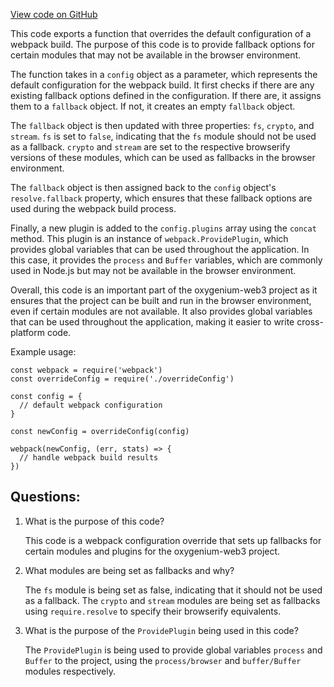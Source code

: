 [View code on GitHub](https://github.com/oxygenium/oxygenium-web3/packages/cli/templates/react/config-overrides.js)

This code exports a function that overrides the default configuration of a webpack build. The purpose of this code is to provide fallback options for certain modules that may not be available in the browser environment. 

The function takes in a `config` object as a parameter, which represents the default configuration for the webpack build. It first checks if there are any existing fallback options defined in the configuration. If there are, it assigns them to a `fallback` object. If not, it creates an empty `fallback` object.

The `fallback` object is then updated with three properties: `fs`, `crypto`, and `stream`. `fs` is set to `false`, indicating that the `fs` module should not be used as a fallback. `crypto` and `stream` are set to the respective browserify versions of these modules, which can be used as fallbacks in the browser environment.

The `fallback` object is then assigned back to the `config` object's `resolve.fallback` property, which ensures that these fallback options are used during the webpack build process.

Finally, a new plugin is added to the `config.plugins` array using the `concat` method. This plugin is an instance of `webpack.ProvidePlugin`, which provides global variables that can be used throughout the application. In this case, it provides the `process` and `Buffer` variables, which are commonly used in Node.js but may not be available in the browser environment.

Overall, this code is an important part of the oxygenium-web3 project as it ensures that the project can be built and run in the browser environment, even if certain modules are not available. It also provides global variables that can be used throughout the application, making it easier to write cross-platform code. 

Example usage:

```
const webpack = require('webpack')
const overrideConfig = require('./overrideConfig')

const config = {
  // default webpack configuration
}

const newConfig = overrideConfig(config)

webpack(newConfig, (err, stats) => {
  // handle webpack build results
})
```
## Questions: 
 1. What is the purpose of this code?
    
    This code is a webpack configuration override that sets up fallbacks for certain modules and plugins for the oxygenium-web3 project.

2. What modules are being set as fallbacks and why?

    The `fs` module is being set as false, indicating that it should not be used as a fallback. The `crypto` and `stream` modules are being set as fallbacks using `require.resolve` to specify their browserify equivalents.

3. What is the purpose of the `ProvidePlugin` being used in this code?

    The `ProvidePlugin` is being used to provide global variables `process` and `Buffer` to the project, using the `process/browser` and `buffer/Buffer` modules respectively.
